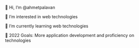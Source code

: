 👋 Hi, I’m @ahmetpalavan

👀 I’m interested in web technologies

🌱 I’m currently learning web technologies

🚀 2022 Goals: More application development and proficiency on technologies

